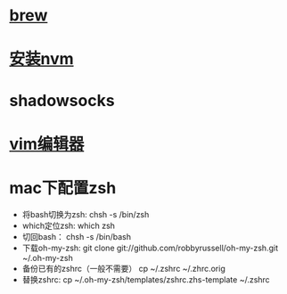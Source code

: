 # [brew](http://brew.sh/)

# [安装nvm](http://mac-osx-for-newbie-book.kejyun.com/software/softwareWebDeveloperNodeJS.html)

# shadowsocks

# [vim编辑器](http://www.cnblogs.com/itech/archive/2009/04/17/1438439.html)

# mac下配置zsh
* 将bash切换为zsh: chsh -s /bin/zsh
* which定位zsh:  which zsh
* 切回bash： chsh -s /bin/bash
* 下载oh-my-zsh: git clone git://github.com/robbyrussell/oh-my-zsh.git ~/.oh-my-zsh
* 备份已有的zshrc（一般不需要） cp ~/.zshrc ~/.zhrc.orig
* 替换zshrc: cp ~/.oh-my-zsh/templates/zshrc.zhs-template ~/.zshrc

